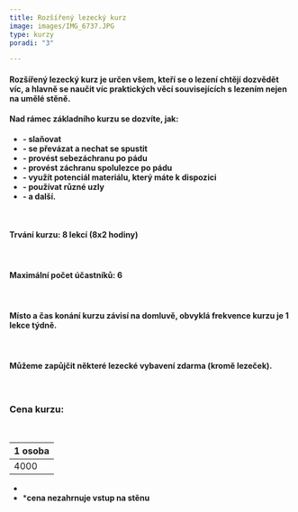 ```yaml
---
title: Rozšířený lezecký kurz
image: images/IMG_6737.JPG
type: kurzy
poradi: "3"

---
```

#### **Rozšířený lezecký kurz je určen všem, kteří se o lezení chtějí dozvědět víc, a hlavně se naučit víc praktických věcí souvisejících s lezením nejen na umělé stěně.**

#### 

#### **Nad rámec základního kurzu se dozvíte, jak:**

* **- slaňovat**
* **- se převázat a nechat se spustit**
* **- provést sebezáchranu po pádu**
* **- provést záchranu spolulezce po pádu**
* **- využít potenciál materiálu, který máte k dispozici**
* **- používat různé uzly**
* **- a další.**

&nbsp;

#### **Trvání kurzu: 8 lekcí (8x2 hodiny)**

&nbsp;

#### **Maximální počet účastníků: 6**

&nbsp;

#### **Místo a čas konání kurzu závisí na domluvě, obvyklá frekvence kurzu je 1 lekce týdně.**

&nbsp;

#### **Můžeme zapůjčit některé lezecké vybavení zdarma (kromě lezeček).**

&nbsp;

### **Cena kurzu:**

&nbsp;

| 1 osoba |
| --- |
| 4000 |

*  &nbsp;
* ***cena nezahrnuje vstup na stěnu**